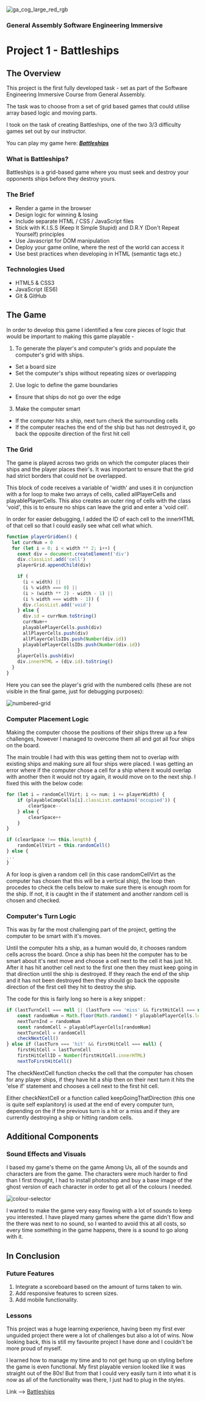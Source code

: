![ga_cog_large_red_rgb](https://cloud.githubusercontent.com/assets/40461/8183776/469f976e-1432-11e5-8199-6ac91363302b.png)
### General Assembly Software Engineering Immersive 
# Project 1 - Battleships      


## The Overview
This project is the first fully developed task - set as part of the Software Engineering Immersive Course from General Assembly.  

The task was to choose from a set of grid based games that could utilise array based logic and moving parts.  

I took on the task of creating Battleships, one of the two 3/3 difficulty games set out by our instructor. 

You can play my game here: ***[Battleships](https://harrytodd.github.io/Battleships/)***

### What is Battleships?
Battleships is a grid-based game where you must seek and destroy your opponents ships before they destroy yours.

### The Brief

- Render a game in the browser
- Design logic for winning & losing
- Include separate HTML / CSS / JavaScript files
- Stick with K.I.S.S (Keep It Simple Stupid) and D.R.Y (Don't Repeat Yourself) principles
- Use Javascript for DOM manipulation
- Deploy your game online, where the rest of the world can access it
- Use best practices when developing in HTML (semantic tags etc.)

### Technologies Used

- HTML5 & CSS3
- JavaScript (ES6)
- Git & GitHub

## The Game
In order to develop this game I identified a few core pieces of logic that would  be important to making this game playable - 

1. To generate the player's and computer's grids and populate the computer's grid with ships.
  - Set a board size
  - Set the computer's ships without repeating sizes or overlapping
2. Use logic to define the game boundaries
  - Ensure that ships do not go over the edge
3. Make the computer smart
  - If the computer hits a ship, next turn check the surrounding cells
  - If the computer reaches the end of the ship but has not destroyed it, go back the opposite direction of the first hit cell


### The Grid

The game is played across two grids on which the computer places their ships and the player places their's. It was important to ensure that the grid had strict borders that could not be overlapped.

This block of code receives a variable of 'width' and uses it in conjunction with a for loop to make two arrays of cells, called allPlayerCells and playablePlayerCells. This also creates an outer ring of cells with the class 'void', this is to ensure no ships can leave the grid and enter a 'void cell'.

In order for easier debugging, I added the ID of each cell to the innerHTML of that cell so that I could easily see what cell what which.

```javascript 
function playerGridGen() {
  let currNum = 0
  for (let i = 0; i < width ** 2; i++) {
    const div = document.createElement('div')
    div.classList.add('cell')
    playerGrid.appendChild(div)

    if (
      (i < width) ||
      (i % width === 0) ||
      (i > (width ** 2) - width - 1) ||
      (i % width === width - 1)) {
      div.classList.add('void')
    } else {
      div.id = currNum.toString()
      currNum++
      playablePlayerCells.push(div)
      allPlayerCells.push(div)
      allPlayerCellsIDs.push(Number(div.id))
      playablePlayerCellsIDs.push(Number(div.id))
    }
    playerCells.push(div)
    div.innerHTML = (div.id).toString()
  }
}
```

Here you can see the player's grid with the numbered cells (these are not visible in the final game, just for debugging purposes): 

![numbered-grid](screenshots/numbered-grid.png)


### Computer Placement Logic

Making the computer choose the positions of their ships threw up a few challenges, however I managed to overcome them all and got all four ships on the board.

The main trouble I had with this was getting them not to overlap with existing ships and making sure all four ships were placed. I was getting an error where if the computer chose a cell for a ship where it would overlap with another then it would not try again, it would move on to the next ship. I fixed this with the below code:

```javascript
for (let i = randomCellVirt; i <= num; i += playerWidth) {
	if (playableCompCells[i].classList.contains('occupied')) {
		clearSpace--
	} else {
		clearSpace++
	}
}

if (clearSpace !== this.length) {
	randomCellVirt = this.randomCell()
} else {
...
}
```
A for loop is given a random cell (in this case randomCellVirt as the computer has chosen that this will be a vertical ship), the loop then procedes to check the cells below to make sure there is enough room for the ship. If not, it is caught in the if statement and another random cell is chosen and checked.

### Computer's Turn Logic
This was by far the most challenging part of the project, getting the computer to be smart with it's moves.

Until the computer hits a ship, as a human would do, it chooses random cells across the board. Once a ship has been hit the computer has to be smart about it's next move and choose a cell next to the cell it has just hit. After it has hit another cell next to the first one then they must keep going in that direction until the ship is destroyed. If they reach the end of the ship and it has not been destroyed then they should go back the opposite direction of the first cell they hit to destroy the ship.

The code for this is fairly long so here is a key snippet :

```javascript
if (lastTurnCell === null || (lastTurn === 'miss' && firstHitCell === null)) {
	const randomNum = Math.floor(Math.random() * playablePlayerCells.length)
	nextTurnInd = randomNum
	const randomCell = playablePlayerCells[randomNum]
	nextTurnCell = randomCell
	checkNextCell()
} else if (lastTurn === 'hit' && firstHitCell === null) {
	firstHitCell = lastTurnCell
	firstHitCellID = Number(firstHitCell.innerHTML)
	nextToFirstHitCell()
```
The checkNextCell function checks the cell that the computer has chosen for any player ships, if they have hit a ship then on their next turn it hits the 'else if' statement and chooses a cell next to the first hit cell.

Either checkNextCell or a function called keepGoingThatDirection (this one is quite self explanitory) is used at the end of every computer turn, depending on the if the previous turn is a hit or a miss and if they are currently destroying a ship or hitting random cells.

## Additional Components
### Sound Effects and Visuals
I based my game's theme on the game Among Us, all of the sounds and characters are from the game. The characters were much harder to find than I first thought, I had to install photoshop and buy a base image of the ghost version of each character in order to get all of the colours I needed.

![colour-selector](screenshots/colour-selector.png)

I wanted to make the game very easy flowing with a lot of sounds to keep you interested. I have played many games where the game didn't flow and the there was next to no sound, so I wanted to avoid this at all costs, so every time something in the game happens, there is a sound to go along with it. 

## In Conclusion
### Future Features

1. Integrate a scoreboard based on the amount of turns taken to win.
2. Add responsive features to screen sizes.
3. Add mobile functionality.

### Lessons

This project was a huge learning experience, having been my first ever unguided project there were a lot of challenges but also a lot of wins. Now looking back, this is still my favourite project I have done and I couldn't be more proud of myself.

I learned how to manage my time and to not get hung up on styling before the game is even functional. My first playable version looked like it was straight out of the 80s! But from that I could very easily turn it into what it is now as all of the functionality was there, I just had to plug in the styles.

Link --> [Battleships](https://harrytodd.github.io/Battleships/)